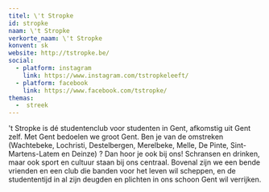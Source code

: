 ```yaml
---
titel: \'t Stropke
id: stropke
naam: \'t Stropke
verkorte_naam: \'t Stropke
konvent: sk
website: http://tstropke.be/
social:
  - platform: instagram
    link: https://www.instagram.com/tstropkeleeft/
  - platform: facebook
    link: https://www.facebook.com/tstropke/
themas:
  -  streek
---
```

\'t Stropke is dé studentenclub voor studenten in Gent, afkomstig uit Gent zelf. Met Gent bedoelen we groot Gent. Ben je van de omstreken (Wachtebeke, Lochristi, Destelbergen, Merelbeke, Melle, De Pinte, Sint-Martens-Latem en Deinze) ? Dan hoor je ook bij ons!
Schransen en drinken, maar ook sport en cultuur staan bij ons centraal. Bovenal zijn we een bende vrienden en een club die banden voor het leven wil scheppen, en de studententijd in al zijn deugden en plichten in ons schoon Gent wil verrijken.
